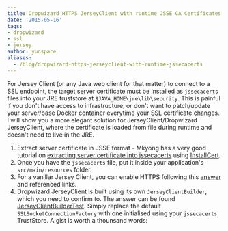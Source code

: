 ```yaml
---
title: Dropwizard HTTPS JerseyClient with runtime JSSE CA Certificates
date: '2015-05-16'
tags:
- dropwizard
- ssl
- jersey
author: yunspace
aliases:
  - /blog/dropwizard-https-jerseyclient-with-runtime-jssecacerts
---
```


For Jersey Client (or any Java web client for that matter) to connect to a SSL endpoint, the target server certificate must be
installed as `jssecacerts` files into your JRE truststore at `$JAVA_HOME\jre\lib\security`. This is painful if you don't have access
to infrastructure, or don't want to patch/update your server/base Docker container everytime your SSL certificate changes. I will
show you a more elegant solution for JerseyClient/Dropwizard JerseyClient, where the certificate is loaded from file during runtime
and doesn't need to live in the JRE.

1. Extract server certificate in JSSE format - Mkyong has a very good tutorial on [extracting server certificate into jssecacerts][mkyong] using [InstallCert][InstallCert].
2. Once you have the `jssecacerts` file, put it inside your application's `src/main/resources` folder.
3. For a vanillar Jersey Client, you can enable HTTPS following this [answer][answer] and referenced links.
4. Dropwizard JerseyClient is built using its own `JerseyClientBuilder`, which you need to confirm to. The answer can be found [JerseyClientBuilderTest][test].
Simply replace the default `SSLSocketConnectionFactory` with one initialised using your `jssecacerts` TrustStore. A gist is worth a thounsand words:
<script src="https://gist.github.com/yunspace/7687f67a8eeade0c92d5.js"></script>

[mkyong]: http://www.mkyong.com/webservices/jax-ws/suncertpathbuilderexception-unable-to-find-valid-certification-path-to-requested-target/
[InstallCert]: https://github.com/escline/InstallCert
[answer]: http://stackoverflow.com/questions/2145431/https-using-jersey-client
[test]: https://github.com/dropwizard/dropwizard/blob/7ce0d065133cf68191389cf129dffa157c239cb0/dropwizard-client/src/test/java/io/dropwizard/client/JerseyClientBuilderTest.java#L280
